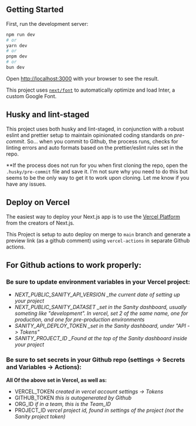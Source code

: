 ## Getting Started

First, run the development server:

```bash
npm run dev
# or
yarn dev
# or
pnpm dev
# or
bun dev
```

Open [http://localhost:3000](http://localhost:3000) with your browser to see the result.

This project uses [`next/font`](https://nextjs.org/docs/basic-features/font-optimization) to automatically optimize and load Inter, a custom Google Font.

## Husky and lint-staged

This project uses both husky and lint-staged, in conjunction with a robust eslint and prettier setup to maintain opinionated coding standards on _pre-commit_. So... when you commit to Github, the process runs, checks for linting errors and auto formats based on the prettier/eslint rules set in the repo.

\*\*If the process does not run for you when first cloning the repo, open the `.husky/pre-commit` file and save it. I'm not sure why you need to do this but seems to be the only way to get it to work upon cloning. Let me know if you have any issues.

## Deploy on Vercel

The easiest way to deploy your Next.js app is to use the [Vercel Platform](https://vercel.com/new?utm_medium=default-template&filter=next.js&utm_source=create-next-app&utm_campaign=create-next-app-readme) from the creators of Next.js.

This Project is setup to auto deploy on merge to `main` branch and generate a preview link (as a github comment) using `vercel-actions` in separate Github actions.

## For Github actions to work properly:

### Be sure to update environment variables in your Vercel project:

- *NEXT_PUBLIC_SANITY_API_VERSION \_the current date of setting up your project*
- *NEXT_PUBLIC_SANITY_DATASET \_set in the Sanity dashboard, usually someting like "development".  In vercel, set 2 of the same name, one for production, and one for pre-production environments*
- *SANITY_API_DEPLOY_TOKEN \_set in the Sanity dashboard, under "API -> Tokens"*
- *SANITY_PROJECT_ID \_Found at the top of the Sanity dashboard inside your project*

### Be sure to set secrets in your Github repo (settings -> Secrets and Variables -> Actions):

**All Of the above set in Vercel, as well as:**

- VERCEL_TOKEN _created in vercel account settings -> Tokens_
- GITHUB_TOKEN _this is autogenerated by Github_
- ORG_ID _if in a team, this is the Team_ID_
- PROJECT_ID _vercel project id, found in settings of the project (not the Sanity project token)_
